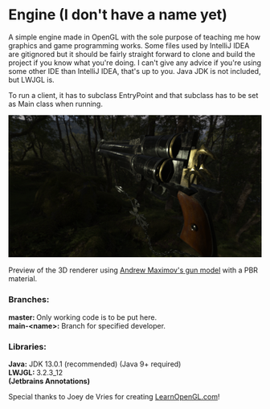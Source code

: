 # Engine (I don't have a name yet)
<p>
A simple engine made in OpenGL with the sole purpose of teaching me how graphics and game programming works.
Some files used by IntelliJ IDEA are gitignored but it should be fairly straight forward to clone and build the project if you know what you're doing. I can't give any advice if you're using some other IDE than IntelliJ IDEA, that's up to you.
Java JDK is not included, but LWJGL is.

To run a client, it has to subclass EntryPoint and that subclass has to be set as Main class when running.
</p>

![Preview](preview.png?raw=true)
<p>Preview of the 3D renderer using <a href="http://artisaverb.info/PBT.html">Andrew Maximov's gun model</a> with a PBR material.</p>
<h3>Branches:</h3>
<b>master: </b> Only working code is to be put here.
<br/>
<b>main-&lt;name&gt;:</b> Branch for specified developer.
<br/>
<h3>Libraries:</h3>
<b>Java:</b> JDK 13.0.1 (recommended) (Java 9+ required)
<br/>
<b>LWJGL: </b> 3.2.3_12
<br/>
<b>(Jetbrains Annotations)</b>

<p>Special thanks to Joey de Vries for creating <a href="learnopengl.com">LearnOpenGL.com</a>!</p>